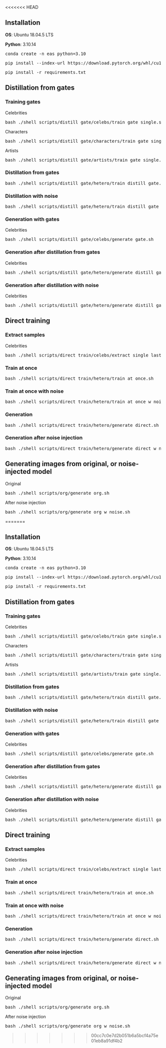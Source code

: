 <<<<<<< HEAD
## Installation

**OS**: Ubuntu 18.04.5 LTS

**Python**: 3.10.14

<pre>
conda create -n eas python=3.10
</pre>

<pre>
pip install --index-url https://download.pytorch.org/whl/cu118 torch==2.0.1 torchvision==0.15.2
</pre>

<pre>
pip install -r requirements.txt
</pre>


## Distillation from gates
### Training gates
Celebrities
<pre>
bash ./shell_scripts/distill_gate/celebs/train_gate_single.sh
</pre>

Characters
<pre>
bash ./shell_scripts/distill_gate/characters/train_gate_single.sh
</pre>

Artists
<pre>
bash ./shell_scripts/distill_gate/artists/train_gate_single.sh
</pre>

### Distillation from gates
<pre>
bash ./shell_scripts/distill_gate/hetero/train_distill_gate.sh
</pre>

### Distillation with noise
<pre>
bash ./shell_scripts/distill_gate/hetero/train_distill_gate_w_noise.sh
</pre>

### Generation with gates
Celebrities
<pre>
bash ./shell_scripts/distill_gate/celebs/generate_gate.sh
</pre>

### Generation after distillation from gates
Celebrities
<pre>
bash ./shell_scripts/distill_gate/hetero/generate_distill_gate.sh
</pre>

### Generation after distillation with noise
Celebrities
<pre>
bash ./shell_scripts/distill_gate/hetero/generate_distill_gate_w_noise.sh
</pre>


## Direct training
### Extract samples
Celebrities
<pre>
bash ./shell_scripts/direct_train/celebs/extract_single_last_token.sh
</pre>

### Train at once
<pre>
bash ./shell_scripts/direct_train/hetero/train_at_once.sh
</pre>

### Train at once with noise
<pre>
bash ./shell_scripts/direct_train/hetero/train_at_once_w_noise.sh
</pre>

### Generation
<pre>
bash ./shell_scripts/direct_train/hetero/generate_direct.sh
</pre>

### Generation after noise injection
<pre>
bash ./shell_scripts/direct_train/hetero/generate_direct_w_noise.sh
</pre>


## Generating images from original, or noise-injected model
Original
<pre>
bash ./shell_scripts/org/generate_org.sh
</pre>

After noise injection
<pre>
bash ./shell_scripts/org/generate_org_w_noise.sh
</pre>
=======
## Installation

**OS**: Ubuntu 18.04.5 LTS

**Python**: 3.10.14

<pre>
conda create -n eas python=3.10
</pre>

<pre>
pip install --index-url https://download.pytorch.org/whl/cu118 torch==2.0.1 torchvision==0.15.2
</pre>

<pre>
pip install -r requirements.txt
</pre>


## Distillation from gates
### Training gates
Celebrities
<pre>
bash ./shell_scripts/distill_gate/celebs/train_gate_single.sh
</pre>

Characters
<pre>
bash ./shell_scripts/distill_gate/characters/train_gate_single.sh
</pre>

Artists
<pre>
bash ./shell_scripts/distill_gate/artists/train_gate_single.sh
</pre>

### Distillation from gates
<pre>
bash ./shell_scripts/distill_gate/hetero/train_distill_gate.sh
</pre>

### Distillation with noise
<pre>
bash ./shell_scripts/distill_gate/hetero/train_distill_gate_w_noise.sh
</pre>

### Generation with gates
Celebrities
<pre>
bash ./shell_scripts/distill_gate/celebs/generate_gate.sh
</pre>

### Generation after distillation from gates
Celebrities
<pre>
bash ./shell_scripts/distill_gate/hetero/generate_distill_gate.sh
</pre>

### Generation after distillation with noise
Celebrities
<pre>
bash ./shell_scripts/distill_gate/hetero/generate_distill_gate_w_noise.sh
</pre>


## Direct training
### Extract samples
Celebrities
<pre>
bash ./shell_scripts/direct_train/celebs/extract_single_last_token.sh
</pre>

### Train at once
<pre>
bash ./shell_scripts/direct_train/hetero/train_at_once.sh
</pre>

### Train at once with noise
<pre>
bash ./shell_scripts/direct_train/hetero/train_at_once_w_noise.sh
</pre>

### Generation
<pre>
bash ./shell_scripts/direct_train/hetero/generate_direct.sh
</pre>

### Generation after noise injection
<pre>
bash ./shell_scripts/direct_train/hetero/generate_direct_w_noise.sh
</pre>


## Generating images from original, or noise-injected model
Original
<pre>
bash ./shell_scripts/org/generate_org.sh
</pre>

After noise injection
<pre>
bash ./shell_scripts/org/generate_org_w_noise.sh
</pre>
>>>>>>> 00cc7c0e7d2b051b6a5bcf4a75e01eb8a91df4b2
